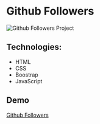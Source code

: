 # Github Followers

![Github Followers Project]()


## Technologies:
- HTML
- CSS
- Boostrap
- JavaScript

## Demo

[Github Followers]()